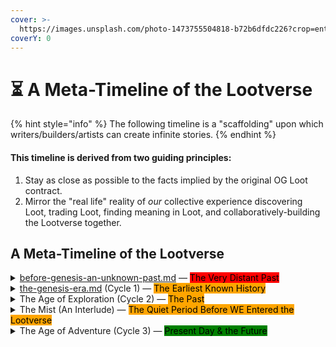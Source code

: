 ```yaml
---
cover: >-
  https://images.unsplash.com/photo-1473755504818-b72b6dfdc226?crop=entropy&cs=srgb&fm=jpg&ixid=MnwxOTcwMjR8MHwxfHNlYXJjaHwzfHxvbGQlMjBib29rcyUyMGluJTIwbGlicmFyeXxlbnwwfHx8fDE2NDcxODYxNTA&ixlib=rb-1.2.1&q=85
coverY: 0
---
```


# ⏳ A Meta-Timeline of the Lootverse

{% hint style="info" %}
The following timeline is a "scaffolding" upon which writers/builders/artists can create infinite stories.
{% endhint %}

#### This timeline is derived from two guiding principles:

1. Stay as close as possible to the facts implied by the original OG Loot contract.
2. Mirror the "real life" reality of _our_ collective experience discovering Loot, trading Loot, finding meaning in Loot, and collaboratively-building the Lootverse together.

## A Meta-Timeline of the Lootverse

<details>

<summary><a data-mention href="a-visual-timeline-of-the-eras-of-the-lootverse/before-genesis-an-unknown-past.md">before-genesis-an-unknown-past.md</a> — <mark style="background-color:red;">The Very Distant Past</mark></summary>

The history of the Lootverse before the discovery of the first set of Loot bags is unknown.

_`🎨 This is a wide open canvas for creativity and storytelling.`_

</details>

<details>

<summary><a data-mention href="a-visual-timeline-of-the-eras-of-the-lootverse/the-genesis-era.md">the-genesis-era.md</a> (Cycle 1) — <mark style="background-color:orange;">The Earliest Known History</mark></summary>

* People find 2,540 bags of [genesis-loot.md](../../welcome-to-loot/what-is-loot/genesis-loot.md "mention").&#x20;
  * Note that in _real life_, we found [OG Loot](../../welcome-to-loot/what-is-loot/og-loot.md) first (8k randomized bags of Loot), and from [OG Loot](../../welcome-to-loot/what-is-loot/og-loot.md) we derived the concept of [Genesis Loot](../../welcome-to-loot/what-is-loot/genesis-loot.md) (2540 original, perfectly-organized bags). &#x20;
  * But in the _story-world timeline_, the Genesis Loot came first, organized around the 16 Orders, and then devolved into randomness over time. Read on from here to see how that makes sense. :)
* "What are these magical bags?!" -> There is a **frenzy**.
* People **learn** about the bags.
* As they learn, they **trade, cherish, and protect** the bags.
* This learning leads to an **epiphany, a revelation**.
* Driven by that revelation, they begin to **build**...
* Adorned with the items from the bags, the **Adventurers set out on quests and adventures...**
* Across generations, there is peace and war, birth and death, the rise and fall of societies, explorations and discoveries, demons and dragons, kings and queens, and everything imaginable.
* Over time, the magically-powerful Loot items are passed from father to son, from mother to daughter, from brother to brother, mixed all together and revered.

_`🎨 This is a wide open canvas for creativity and storytelling.`_

</details>

<details>

<summary>The Age of Exploration (Cycle 2) —  <mark style="background-color:orange;">The Past</mark></summary>

*   Over time, people find additional bags of Loot. &#x20;

    \
    _🔎  This Loot plus the_ [_**Genesis Loot**_](../../welcome-to-loot/what-is-loot/genesis-loot.md) _discovered in the Genesis Era combine to make up what_ **we** _will later will discover and refer to as_ [og-loot.md](../../welcome-to-loot/what-is-loot/og-loot.md "mention")

<!---->

* There is a frenzy.
* People learn about the bags.
* As they learn, they trade, cherish, and protect the bags.
* This learning leads to an epiphany, a revelation.

<!---->

* One major revelation during The Age of Exploration:
  * As the Loot items cross into Greatness 15 and up, Adventurers discover the existence of [the-16-orders](../../canonical-principles/loot/the-16-orders/ "mention") and the [item-name-prefixes](../../canonical-principles/loot/item-name-prefixes/ "mention")
  * This marks a monumental shift in society.

<!---->

* Driven by that revelation, they begin to build and advance...

<!---->

* Adorned with these additional items from the bags mixed with the items already circulating, the Adventurers explore. They set out on quests.  They go on adventures...

_`🎨 This Age of Exploration is a wide open canvas for creativity and storytelling.`_

* Across further generations, there is continued peace and war, birth and death, the rise and fall of societies, explorations and discoveries, demons and dragons, kings and queens, and everything imaginable.

<!---->

* Over time, all of these magically-powerful Loot items are passed from father to son, from mother to daughter, from brother to brother, mixed all together and revered.

<!---->

* But something goes wrong — there is some sort of major **cataclysm**.&#x20;
* We don't know what, but what we know is that time stands still and nearly all life stops in its tracks.

_`🎨 This cataclysmic event is a wide open canvas for creativity and storytelling.`_



</details>

<details>

<summary>The Mist (An Interlude) — <mark style="background-color:orange;">The Quiet Period Before WE Entered the Lootverse</mark></summary>

* There is desolation across the Realms.
* The Mist swirls.
* 8,000 Loot Bags, hidden in crypts and caverns across the Realms.
* A few lone groups of travelers survive.
* Some take shelter in the Divine City, safeguarding the stories and art and history of the Lootverse with desperate dreams that a future generation will rebuild.
* Others continue to wander, searching for clues.
* Generations pass.
* Small groups continue their search for meaning and purpose across the desolate realms.
* There are stories, myths, legends passed down....no one knows what is fact or fiction.

_`🎨 This Era of The Mist is a wide open canvas for creativity and storytelling.`_

* And then...a discovery: WE find 8,000 [og-loot.md](../../welcome-to-loot/what-is-loot/og-loot.md "mention") bags scattered across the Realms. &#x20;

_`🎨 This moment of the discovery of the 8,000 original "OG" Loot bags is a wide open canvas for creativity and storytelling.  This is the moment when "we" enter the story in the present day, from the first Loot bag minted from Etherscan on 8/27/2021.`_

</details>

<details>

<summary>The Age of Adventure (Cycle 3) — <mark style="background-color:green;">Present Day &#x26; the Future</mark></summary>

* We find 8k bags of [og-loot.md](../../welcome-to-loot/what-is-loot/og-loot.md "mention") _(In real life and in the story itself.)_
* There is a **frenzy**. _(And there surely was!)_
* We **learn** about the bags. _(And we did...)_
* As we learn, we **trade, cherish, and protect** the bags. _(As we are...)_

<!---->

* **This learning leads to an epiphany**: there is intentional structure hidden right in the contract!
  * 16 Orders!
  * The existence of the Genesis Adventurers!
  * Item levels!
  * Three Character Classes / item specializations!
  * The names!
  * Greatness!
  * Lore A/B/C!

<!---->

* Driven by that epiphany and our collective inspiration and energy, we are working together to **build the Lootverse**

<!---->

* And soon, armed with the items from our Loot bags, WE have begun to set out on quests and adventures...and just like those who came before us, we have become **Adventurers** again.

_`🎨 This Age of Adventure is a wide open canvas for creativity and storytelling, representing everything that's happened since we found the OG Loot bags on 8/27/2021 and everything that we will develop and discover in the bright future ahead...`_



</details>

